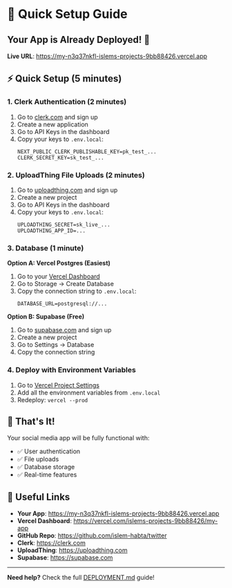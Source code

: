 # 🚀 Quick Setup Guide

## Your App is Already Deployed! 🎉
**Live URL**: https://my-n3q37nkfl-islems-projects-9bb88426.vercel.app

## ⚡ Quick Setup (5 minutes)

### 1. **Clerk Authentication** (2 minutes)
1. Go to [clerk.com](https://clerk.com) and sign up
2. Create a new application
3. Go to API Keys in the dashboard
4. Copy your keys to `.env.local`:
   ```
   NEXT_PUBLIC_CLERK_PUBLISHABLE_KEY=pk_test_...
   CLERK_SECRET_KEY=sk_test_...
   ```

### 2. **UploadThing File Uploads** (2 minutes)
1. Go to [uploadthing.com](https://uploadthing.com) and sign up
2. Create a new project
3. Go to API Keys in the dashboard
4. Copy your keys to `.env.local`:
   ```
   UPLOADTHING_SECRET=sk_live_...
   UPLOADTHING_APP_ID=...
   ```

### 3. **Database** (1 minute)
**Option A: Vercel Postgres (Easiest)**
1. Go to your [Vercel Dashboard](https://vercel.com/islems-projects-9bb88426/my-app)
2. Go to Storage → Create Database
3. Copy the connection string to `.env.local`:
   ```
   DATABASE_URL=postgresql://...
   ```

**Option B: Supabase (Free)**
1. Go to [supabase.com](https://supabase.com) and sign up
2. Create a new project
3. Go to Settings → Database
4. Copy the connection string

### 4. **Deploy with Environment Variables**
1. Go to [Vercel Project Settings](https://vercel.com/islems-projects-9bb88426/my-app/settings/environment-variables)
2. Add all the environment variables from `.env.local`
3. Redeploy: `vercel --prod`

## 🎯 That's It!
Your social media app will be fully functional with:
- ✅ User authentication
- ✅ File uploads
- ✅ Database storage
- ✅ Real-time features

## 🔗 Useful Links
- **Your App**: https://my-n3q37nkfl-islems-projects-9bb88426.vercel.app
- **Vercel Dashboard**: https://vercel.com/islems-projects-9bb88426/my-app
- **GitHub Repo**: https://github.com/islem-habta/twitter
- **Clerk**: https://clerk.com
- **UploadThing**: https://uploadthing.com
- **Supabase**: https://supabase.com

---
**Need help?** Check the full [DEPLOYMENT.md](DEPLOYMENT.md) guide!
